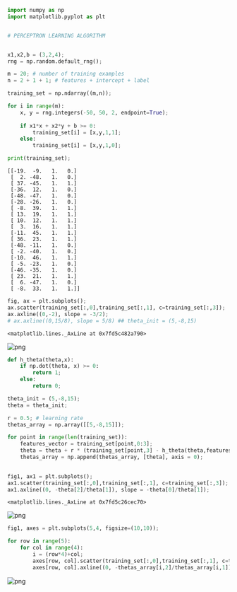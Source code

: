 ```python
import numpy as np
import matplotlib.pyplot as plt
```


```python

```


```python
# PERCEPTRON LEARNING ALGORITHM
```


```python

```


```python
x1,x2,b = (3,2,4);
rng = np.random.default_rng();

m = 20; # number of training examples
n = 2 + 1 + 1; # features + intercept + label 

training_set = np.ndarray((m,n));

for i in range(m):
    x, y = rng.integers(-50, 50, 2, endpoint=True);
    
    if x1*x + x2*y + b >= 0:
        training_set[i] = [x,y,1,1];
    else:
        training_set[i] = [x,y,1,0];

print(training_set);
```

    [[-19.  -9.   1.   0.]
     [  2. -48.   1.   0.]
     [ 37. -45.   1.   1.]
     [-36.  12.   1.   0.]
     [-48. -47.   1.   0.]
     [-28. -26.   1.   0.]
     [ -8.  39.   1.   1.]
     [ 13.  19.   1.   1.]
     [ 10.  12.   1.   1.]
     [  3.  16.   1.   1.]
     [-11.  45.   1.   1.]
     [ 36.  23.   1.   1.]
     [-48. -11.   1.   0.]
     [ -2. -40.   1.   0.]
     [-10.  46.   1.   1.]
     [ -5. -23.   1.   0.]
     [-46. -35.   1.   0.]
     [ 23.  21.   1.   1.]
     [  6. -47.   1.   0.]
     [ -8.  33.   1.   1.]]



```python
fig, ax = plt.subplots();
ax.scatter(training_set[:,0],training_set[:,1], c=training_set[:,3]);
ax.axline((0,-2), slope = -3/2);
# ax.axline((0,15/8), slope = 5/8) ## theta_init = (5,-8,15)
```




    <matplotlib.lines._AxLine at 0x7fd5c482a790>




    
![png](L4_1.png)
    



```python
def h_theta(theta,x):
    if np.dot(theta, x) >= 0:
        return 1;
    else:
        return 0;
```


```python
theta_init = (5,-8,15);
theta = theta_init;

r = 0.5; # learning rate
thetas_array = np.array([[5,-8,15]]);

for point in range(len(training_set)):
    features_vector = training_set[point,0:3];
    theta = theta + r * (training_set[point,3] - h_theta(theta,features_vector))*features_vector;
    thetas_array = np.append(thetas_array, [theta], axis = 0);
    

fig1, ax1 = plt.subplots();
ax1.scatter(training_set[:,0],training_set[:,1], c=training_set[:,3]);
ax1.axline((0, -theta[2]/theta[1]), slope = -theta[0]/theta[1]);
```




    <matplotlib.lines._AxLine at 0x7fd5c26cec70>




    
![png](L4_2.png)
    



```python
fig1, axes = plt.subplots(5,4, figsize=(10,10));

for row in range(5):
    for col in range(4):
        i = (row*4)+col;
        axes[row, col].scatter(training_set[:,0],training_set[:,1], c=training_set[:,3]);
        axes[row, col].axline((0, -thetas_array[i,2]/thetas_array[i,1]), slope = -thetas_array[i,0]/thetas_array[i,1]);
```


    
![png](L4_3.png)
    

